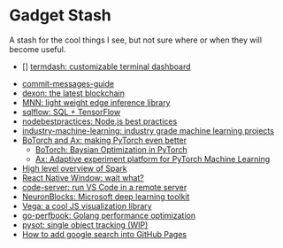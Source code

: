 # Gadget Stash

A stash for the cool things I see, but not sure where or when they will become useful.

- [] [termdash: customizable terminal dashboard](https://github.com/mum4k/termdash)
* [commit-messages-guide](https://github.com/RomuloOliveira/commit-messages-guide)
* [dexon: the latest blockchain](https://github.com/dexon-foundation/dexon)
* [MNN: light weight edge inference library](https://github.com/alibaba/MNN)
* [sqlflow: SQL + TensorFlow](https://github.com/sql-machine-learning/sqlflow)
* [nodebestpractices: Node.js best practices](https://github.com/i0natan/nodebestpractices)
* [industry-machine-learning: industry grade machine learning projects](https://github.com/firmai/industry-machine-learning)
* [BoTorch and Ax: making PyTorch even better](https://towardsdatascience.com/facebook-is-making-deep-learning-experimentation-easier-with-these-two-new-pytorch-based-frameworks-5e29754bb8de)
  * [BoTorch: Baysian Optimization in PyTorch](https://botorch.org/)
  * [Ax: Adaptive experiment platform for PyTorch Machine Learning](https://www.ax.dev/)
* [High level overview of Spark](https://hackernoon.com/high-level-overview-of-apache-spark-c225a0a162e9)
* [React Native Window: wait what?](https://github.com/microsoft/react-native-windows)
* [code-server: run VS Code in a remote server](https://github.com/cdr/code-server)
* [NeuronBlocks: Microsoft deep learning toolkit](https://github.com/microsoft/NeuronBlocks)
* [Vega: a cool JS visualization library](https://vega.github.io/vega/)
* [go-perfbook: Golang performance optimization](https://github.com/dgryski/go-perfbook)
* [pysot: single object tracking (WIP)](https://github.com/STVIR/pysot)
* [How to add google search into GitHub Pages](https://digitaldrummerj.me/blogging-on-github-part-7-adding-a-custom-google-search/)
